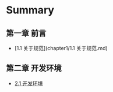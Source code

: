 # Summary

## 第一章 前言

* [1.1 关于规范](chapter1/1.1 关于规范.md)

## 第二章 开发环境

* [2.1 开发环境](chapter2/README.md)

